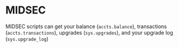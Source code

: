 # MIDSEC

MIDSEC scripts can get your balance (`accts.balance`), transactions (`accts.transactions`), upgrades (`sys.upgrades`), and your upgrade log (`sys.upgrade_log`)
